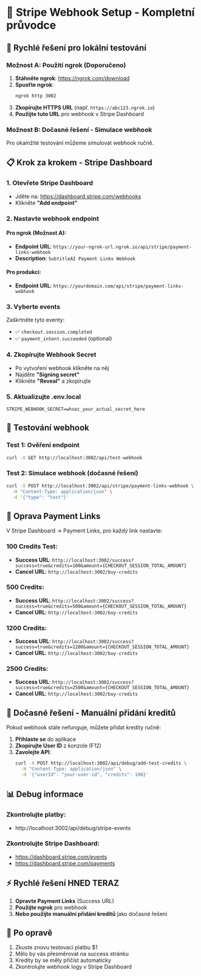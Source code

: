 # 🔗 Stripe Webhook Setup - Kompletní průvodce

## 🚀 **Rychlé řešení pro lokální testování**

### Možnost A: Použití ngrok (Doporučeno)

1. **Stáhněte ngrok**: https://ngrok.com/download
2. **Spusťte ngrok**:
   ```bash
   ngrok http 3002
   ```
3. **Zkopírujte HTTPS URL** (např. `https://abc123.ngrok.io`)
4. **Použijte tuto URL** pro webhook v Stripe Dashboard

### Možnost B: Dočasné řešení - Simulace webhook

Pro okamžité testování můžeme simulovat webhook ručně.

## 📋 **Krok za krokem - Stripe Dashboard**

### 1. **Otevřete Stripe Dashboard**
- Jděte na: https://dashboard.stripe.com/webhooks
- Klikněte **"Add endpoint"**

### 2. **Nastavte webhook endpoint**

#### Pro ngrok (Možnost A):
- **Endpoint URL**: `https://your-ngrok-url.ngrok.io/api/stripe/payment-links-webhook`
- **Description**: `SubtitleAI Payment Links Webhook`

#### Pro produkci:
- **Endpoint URL**: `https://yourdomain.com/api/stripe/payment-links-webhook`

### 3. **Vyberte events**
Zaškrtněte tyto eventy:
- ✅ `checkout.session.completed`
- ✅ `payment_intent.succeeded` (optional)

### 4. **Zkopírujte Webhook Secret**
- Po vytvoření webhook klikněte na něj
- Najděte **"Signing secret"**
- Klikněte **"Reveal"** a zkopírujte

### 5. **Aktualizujte .env.local**
```env
STRIPE_WEBHOOK_SECRET=whsec_your_actual_secret_here
```

## 🧪 **Testování webhook**

### Test 1: Ověření endpoint
```bash
curl -X GET http://localhost:3002/api/test-webhook
```

### Test 2: Simulace webhook (dočasné řešení)
```bash
curl -X POST http://localhost:3002/api/stripe/payment-links-webhook \
  -H "Content-Type: application/json" \
  -d '{"type": "test"}'
```

## 🔧 **Oprava Payment Links**

V Stripe Dashboard → Payment Links, pro každý link nastavte:

### 100 Credits Test:
- **Success URL**: `http://localhost:3002/success?success=true&credits=100&amount={CHECKOUT_SESSION_TOTAL_AMOUNT}`
- **Cancel URL**: `http://localhost:3002/buy-credits`

### 500 Credits:
- **Success URL**: `http://localhost:3002/success?success=true&credits=500&amount={CHECKOUT_SESSION_TOTAL_AMOUNT}`
- **Cancel URL**: `http://localhost:3002/buy-credits`

### 1200 Credits:
- **Success URL**: `http://localhost:3002/success?success=true&credits=1200&amount={CHECKOUT_SESSION_TOTAL_AMOUNT}`
- **Cancel URL**: `http://localhost:3002/buy-credits`

### 2500 Credits:
- **Success URL**: `http://localhost:3002/success?success=true&credits=2500&amount={CHECKOUT_SESSION_TOTAL_AMOUNT}`
- **Cancel URL**: `http://localhost:3002/buy-credits`

## 🚨 **Dočasné řešení - Manuální přidání kreditů**

Pokud webhook stále nefunguje, můžete přidat kredity ručně:

1. **Přihlaste se** do aplikace
2. **Zkopírujte User ID** z konzole (F12)
3. **Zavolejte API**:
   ```bash
   curl -X POST http://localhost:3002/api/debug/add-test-credits \
     -H "Content-Type: application/json" \
     -d '{"userId": "your-user-id", "credits": 100}'
   ```

## 📊 **Debug informace**

### Zkontrolujte platby:
- http://localhost:3002/api/debug/stripe-events

### Zkontrolujte Stripe Dashboard:
- https://dashboard.stripe.com/events
- https://dashboard.stripe.com/payments

## ⚡ **Rychlé řešení HNED TERAZ**

1. **Opravte Payment Links** (Success URL)
2. **Použijte ngrok** pro webhook
3. **Nebo použijte manuální přidání kreditů** jako dočasné řešení

## 🎯 **Po opravě**

1. Zkuste znovu testovací platbu $1
2. Mělo by vás přesměrovat na success stránku
3. Kredity by se měly přičíst automaticky
4. Zkontrolujte webhook logy v Stripe Dashboard
